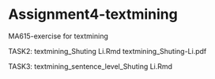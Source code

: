 # Assignment4-textmining
MA615-exercise for textmining

TASK2:
textmining_Shuting Li.Rmd
textmining_Shuting-Li.pdf

TASK3:
textmining_sentence_level_Shuting Li.Rmd